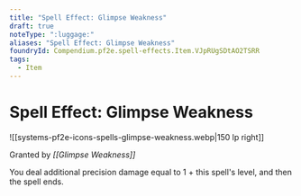 ```yaml
---
title: "Spell Effect: Glimpse Weakness"
draft: true
noteType: ":luggage:"
aliases: "Spell Effect: Glimpse Weakness"
foundryId: Compendium.pf2e.spell-effects.Item.VJpRUgSDtAO2TSRR
tags:
  - Item
---
```


# Spell Effect: Glimpse Weakness
![[systems-pf2e-icons-spells-glimpse-weakness.webp|150 lp right]]

Granted by _[[Glimpse Weakness]]_

You deal additional precision damage equal to 1 + this spell's level, and then the spell ends.
